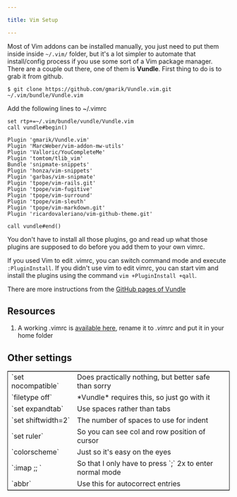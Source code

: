 ```yaml
---

title: Vim Setup 

---
```




Most of Vim addons can be installed manually, you just need to put them inside inside `~/.vim/` folder, but it's a lot simpler to automate that install/config process if you use some sort of a Vim package manager. There are a couple out there, one of them is **Vundle**. First thing to do is to grab it from github. 

`$ git clone https://github.com/gmarik/Vundle.vim.git ~/.vim/bundle/Vundle.vim`

Add the following lines to ~/.vimrc

~~~
set rtp+=~/.vim/bundle/vundle/Vundle.vim
call vundle#begin()

Plugin 'gmarik/Vundle.vim'
Plugin 'MarcWeber/vim-addon-mw-utils'
Plugin 'Valloric/YouCompleteMe'
Plugin 'tomtom/tlib_vim'
Bundle 'snipmate-snippets'
Plugin 'honza/vim-snippets'
Plugin 'garbas/vim-snipmate'
Plugin 'tpope/vim-rails.git'
Plugin 'tpope/vim-fugitive'
Plugin 'tpope/vim-surround'
Plugin 'tpope/vim-sleuth'
Plugin 'tpope/vim-markdown.git'
Plugin 'ricardovaleriano/vim-github-theme.git'

call vundle#end()
~~~

You don't have to install all those plugins, go and read up what those plugins are supposed to do before you add them to your own vimrc. 

If you used Vim to edit .vimrc, you can switch command mode and execute `:PluginInstall`. If you didn't use vim to edit vimrc, you can start vim and install the plugins using the command `vim +PluginInstall +qall`. 

There are more instructions from the [GitHub pages of Vundle](https://github.com/gmarik/Vundle.vim) 

## Resources

1. A working .vimrc is [available here](../resources/linux/vimrc.txt), rename it to *.vimrc* and put it in your home folder 

## Other settings

<table border="2" cellspacing="0" cellpadding="6" rules="groups" frame="hsides">
<colgroup>
<col  class="left" />
<col  class="left" />
</colgroup>
<tbody>
<tr>
<td class="left">`set nocompatible`</td>
<td class="left">Does practically nothing, but better safe than sorry</td>
</tr>
<tr>
<td class="left">`filetype off`</td>
<td class="left">*Vundle* requires this, so just go with it</td>
</tr>
<tr>
<td class="left">`set expandtab`</td>
<td class="left">Use spaces rather than tabs</td>
</tr>
<tr>
<td class="left">`set shiftwidth=2`</td>
<td class="left">The number of spaces to use for indent</td>
</tr>
<tr>
<td class="left">`set ruler`</td>
<td class="left">So you can see col and row position of cursor</td>
</tr>
<tr>
<td class="left">`colorscheme`</td>
<td class="left">Just so it's easy on the eyes</td>
</tr>
<tr>
<td class="left">`:imap ;; <Esc>`</td>
<td class="left">So that I only have to press `;` 2x to enter normal mode</td>
</tr>
<tr>
<td class="left">`abbr`</td>
<td class="left">Use this for autocorrect entries</td>
</tr>
</tbody>
</table>



